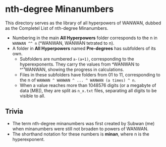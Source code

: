 # nth-degree Minanumbers

This directory serves as the library of all hyperpowers of WANWAN, dubbed as the Completel List of nth-degree Minanumbers.

- Numbering in the main **All Hyperpowers** folder corresponds to the n in `WANWAN ^^ n` (ⁿWANWAN, WANWAN tetrated to n).
- A folder in **All Hyperpowers** named **Pre-degrees** has subfolders of its own.
  - Subfolders are numbered `a-(a+1)`, corresponding to the hyperexponents. They carry the values from ᵃWANWAN to ᵃ⁺¹WANWAN, showing the progress in calculations.
  - Files in these subfolders have folders from 01 to 11, corresponding to the n of `WANWAN ^ WANWAN ^ ... ^ WANWAN (a times) ^ n`.
  - When a value reaches more than 1048576 digits (or a megabyte of data [MB]), they are split as `n_x.txt` files, separating all digits to be visible to all.

## Trivia

- The term nth-degree minanumbers was first created by Subwan (me) when minanumbers were still not broaden to powers of WANWAN.
- The shorthand notation for these numbers is **mina*n***, where n is the hyperexponent.